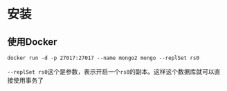 # 安装

## 使用Docker

```shell
docker run -d -p 27017:27017 --name mongo2 mongo --replSet rs0
```

`--replSet rs0`这个是参数，表示开启一个`rs0`的副本。这样这个数据库就可以直接使用事务了
